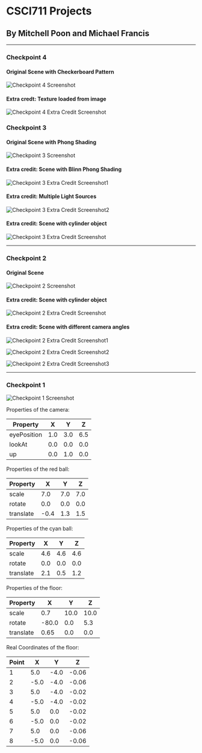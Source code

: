 # CSCI711 Projects
## By Mitchell Poon and Michael Francis
---

### Checkpoint 4

#### Original Scene with Checkerboard Pattern 
[checkpoint4_Checkerboard]: images/checkpoint4_checkerboard.png
![Checkpoint 4 Screenshot][checkpoint4_Checkerboard]

#### Extra credt: Texture loaded from image
[checkpoint4_Image]: images/checkpoint4_brick_texture.png
![Checkpoint 4 Extra Credit Screenshot][checkpoint4_Image]

### Checkpoint 3

#### Original Scene with Phong Shading
[checkpoint3_Phong]: images/checkpoint3_Phong.PNG
![Checkpoint 3 Screenshot][checkpoint3_Phong]

#### Extra credit: Scene with Blinn Phong Shading
[checkpoint3_extraBlinnPhong]: images/checkpoint3_extraBlinnPhong.PNG
![Checkpoint 3 Extra Credit Screenshot1][checkpoint3_extraBlinnPhong]

#### Extra credit: Multiple Light Sources
[checkpoint3_extraMultipleLight]: images/checkpoint3_extraMultipleLight.PNG
![Checkpoint 3 Extra Credit Screenshot2][checkpoint3_extraMultipleLight]

#### Extra credit: Scene with cylinder object
[checkpoint3_cylinder]: images/checkpoint3_cylinder.PNG
![Checkpoint 3 Extra Credit Screenshot][checkpoint3_cylinder]

---


### Checkpoint 2

#### Original Scene
[checkpoint2]: images/checkpoint2.png
![Checkpoint 2 Screenshot][checkpoint2]

#### Extra credit: Scene with cylinder object
[checkpoint2_extra]: images/checkpoint2_extra.png
![Checkpoint 2 Extra Credit Screenshot][checkpoint2_extra]

#### Extra credit: Scene with different camera angles
[checkpoint2_extra_angle1]: images/checkpoint2_extra_cam_angle1.png
![Checkpoint 2 Extra Credit Screenshot1][checkpoint2_extra_angle1]

[checkpoint2_extra_angle2]: images/checkpoint2_extra_cam_angle2.png
![Checkpoint 2 Extra Credit Screenshot2][checkpoint2_extra_angle2]

[checkpoint2_extra_angle3]: images/checkpoint2_extra_cam_angle3.png
![Checkpoint 2 Extra Credit Screenshot3][checkpoint2_extra_angle3]

---

### Checkpoint 1

[checkpoint1]: images/checkpoint1.png
![Checkpoint 1 Screenshot][checkpoint1]

Properties of the camera:

| Property    |  X  |  Y  |  Z  |
| ----------- | --- | --- | --- |
| eyePosition | 1.0 | 3.0 | 6.5 |
| lookAt      | 0.0 | 0.0 | 0.0 |
| up          | 0.0 | 1.0 | 0.0 |

Properties of the red ball:

| Property  |  X   |  Y  |  Z  |
| --------- | ---- | --- | --- |
| scale     | 7.0  | 7.0 | 7.0 |
| rotate    | 0.0  | 0.0 | 0.0 |
| translate | -0.4 | 1.3 | 1.5 |

Properties of the cyan ball:

| Property  |  X  |  Y  |  Z  |
| --------- | --- | --- | --- |
| scale     | 4.6 | 4.6 | 4.6 |
| rotate    | 0.0 | 0.0 | 0.0 |
| translate | 2.1 | 0.5 | 1.2 |

Properties of the floor:

| Property  |   X   |  Y   |  Z   |
| --------- | ----- | ---- | ---- |
| scale     |  0.7  | 10.0 | 10.0 |
| rotate    | -80.0 | 0.0  | 5.3  |
| translate | 0.65  | 0.0  | 0.0  |

Real Coordinates of the floor:

| Point  |   X   |  Y   |  Z    |
| ------ | ----- | ---- | ----- |
| 1      |  5.0  | -4.0 | -0.06 |
| 2      | -5.0  | -4.0 | -0.06 |
| 3      |  5.0  | -4.0 | -0.02 |
| 4      | -5.0  | -4.0 | -0.02 |
| 5      |  5.0  |  0.0 | -0.02 |
| 6      | -5.0  |  0.0 | -0.02 |
| 7      |  5.0  |  0.0 | -0.06 |
| 8      | -5.0  |  0.0 | -0.06 |


